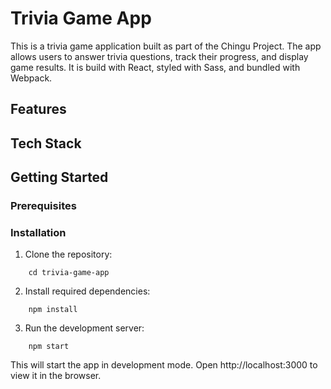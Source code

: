 # Trivia Game App

This is a trivia game application built as part of the Chingu Project.  The app allows users to answer trivia questions, track their progress, and display game results.  It is build with React, styled with Sass, and bundled with Webpack.

## Features

## Tech Stack

## Getting Started

### Prerequisites

### Installation
1. Clone the repository:
``` git clone https://github.com/your-username/trivia-app.git 
    cd trivia-game-app 
```

2. Install required dependencies:
``` 
    npm install 
```

3. Run the development server:
``` 
    npm start 
```

This will start the app in development mode.  Open http://localhost:3000 to view it in the browser.


